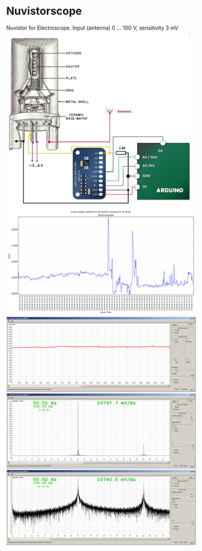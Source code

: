 # Nuvistorscope
Nuvistor for Electroscope. Input (antenna) 0 ... 100 V, sensitivity 3 mV
![](./pictures/nuvistor_scope.jpg)
![](./pictures/201806141239_ADS1115_volt_1M_data_eventoverall.png)
![](./pictures/2018_06_14_21_35_03.png)
![](./pictures/2018_06_14_21_37_40.png)
![](./pictures/2018_06_14_21_41_13.png)

